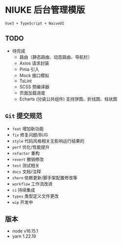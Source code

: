 # NIUKE 后台管理模版

`Vue3 + TypeScript + NaiveUI`

## TODO

- 待完成
  - 路由（静态路由、动态路由、导航栏）
  - Axios 请求封装
  - Pinia 引入
  - Mock 接口模拟
  - TsLint
  - SCSS 预编译器
  - 页面加载进度
  - Echarts (分装公共组件) 支持饼图、折线图、柱状图
## `Git` 提交规范

- `feat` 增加新功能
- `fix` 修复问题/BUG
- `style` 代码风格相关无影响运行结果的
- `perf` 优化/性能提升
- `refactor` 重构
- `revert` 撤销修改
- `test` 测试相关
- `docs` 文档/注释
- `chore` 依赖更新/脚手架配置修改等
- `workflow` 工作流改进
- `ci` 持续集成
- `types` 类型定义文件更改
- `wip` 开发中

## 版本

- node v16.15.1
- yarn 1.22.19
